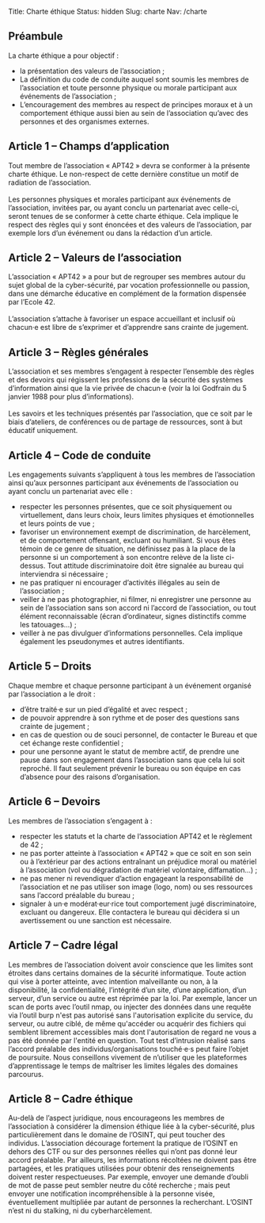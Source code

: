 Title: Charte éthique
Status: hidden
Slug: charte
Nav: /charte

## Préambule
La charte éthique a pour objectif :
<ul>
<li>la présentation des valeurs de l’association ;</li>
<li>La définition du code de conduite auquel sont soumis les membres de l’association et toute personne physique ou morale participant aux événements de l’association ;</li>
<li>L’encouragement des membres au respect de principes moraux et à un comportement éthique aussi bien au sein de l’association qu’avec des personnes et des organismes externes.</li>
</ul>

## Article 1 – Champs d’application
Tout membre de l’association « APT42 » devra se conformer à la présente charte éthique. Le non-respect de cette dernière constitue un motif de radiation de l’association.<br><br>
Les personnes physiques et morales participant aux événements de l’association, invitées par, ou ayant conclu un partenariat avec celle-ci, seront tenues de se conformer à cette charte éthique. Cela implique le respect des règles qui y sont énoncées et des valeurs de l’association, par exemple lors d’un événement ou dans la rédaction d’un article.

## Article 2 – Valeurs de l’association
L’association « APT42 » a pour but de regrouper ses membres autour du sujet global de la cyber-sécurité, par vocation professionnelle ou passion, dans une démarche éducative en complément de la formation dispensée par l’Ecole 42.<br><br>
L’association s’attache à favoriser un espace accueillant et inclusif où chacun·e est libre de s’exprimer et d’apprendre sans crainte de jugement.

## Article 3 – Règles générales
L’association et ses membres s’engagent à respecter l’ensemble des règles et des devoirs qui régissent les professions de la sécurité des systèmes d’information ainsi que la vie privée de chacun·e (voir la loi Godfrain du 5 janvier 1988 pour plus d’informations).<br><br>
Les savoirs et les techniques présentés par l’association, que ce soit par le biais d’ateliers, de conférences ou de partage de ressources, sont à but éducatif uniquement.

## Article 4 – Code de conduite
Les engagements suivants s’appliquent à tous les membres de l’association ainsi qu’aux personnes participant aux événements de l’association ou ayant conclu un partenariat avec elle :
<ul>
<li>respecter les personnes présentes, que ce soit physiquement ou virtuellement, dans leurs choix, leurs limites physiques et émotionnelles et leurs points de vue ;</li>
<li>favoriser un environnement exempt de discrimination, de harcèlement, et de comportement offensant, excluant ou humiliant. Si vous êtes témoin de ce genre de situation, ne définissez pas à la place de la personne si un comportement à son encontre relève de la liste ci-dessus. Tout attitude discriminatoire doit être signalée au bureau qui interviendra si nécessaire ;</li>
<li>ne pas pratiquer ni encourager d’activités illégales au sein de l’association ;</li>
<li>veiller à ne pas photographier, ni filmer, ni enregistrer une personne au sein de l’association sans son accord ni l’accord de l’association, ou tout élément reconnaissable (écran d’ordinateur, signes distinctifs comme les tatouages...) ;</li>
<li>veiller à ne pas divulguer d’informations personnelles. Cela implique également les pseudonymes et autres identifiants.</li>
</ul>

## Article 5 – Droits
Chaque membre et chaque personne participant à un événement organisé par l’association a le droit :
<ul>
<li>d’être traité·e sur un pied d’égalité et avec respect ;</li>
<li>de pouvoir apprendre à son rythme et de poser des questions sans crainte de jugement ;</li>
<li>en cas de question ou de souci personnel, de contacter le Bureau et que cet échange reste confidentiel ;</li>
<li>pour une personne ayant le statut de membre actif, de prendre une pause dans son engagement dans l’association sans que cela lui soit reproché. Il faut seulement prévenir le bureau ou son équipe en cas d’absence pour des raisons d’organisation.</li>
</ul>

## Article 6 – Devoirs
Les membres de l’association s’engagent à :
<ul>
<li>respecter les statuts et la charte de l’association APT42 et le règlement de 42 ;</li>
<li>ne pas porter atteinte à l’association « APT42 » que ce soit en son sein ou à l’extérieur par des actions entraînant un préjudice moral ou matériel à l’association (vol ou dégradation de matériel volontaire, diffamation...) ;</li>
<li>ne pas mener ni revendiquer d’action engageant la responsabilité de l’association et ne pas utiliser son image (logo, nom) ou ses ressources sans l’accord préalable du bureau ;</li>
<li>signaler à un·e modérat·eur·rice tout comportement jugé discriminatoire, excluant ou dangereux. Elle contactera le bureau qui décidera si un avertissement ou une sanction est nécessaire.</li>
</ul>

## Article 7 – Cadre légal
Les membres de l’association doivent avoir conscience que les limites sont étroites dans certains domaines de la sécurité informatique. Toute action qui vise à porter atteinte, avec intention malveillante ou non, à la disponibilité, la confidentialité, l’intégrité d’un site, d’une application, d’un serveur, d’un service ou autre est réprimée par la loi. Par exemple, lancer un scan de ports avec l’outil nmap, ou injecter des données dans une requête via l’outil burp n'est pas autorisé sans l'autorisation explicite du service, du serveur, ou autre ciblé, de
même qu'accéder ou acquérir des fichiers qui semblent librement accessibles mais dont l'autorisation de regard ne vous a pas été donnée par l'entité en question. Tout test d’intrusion réalisé sans l’accord préalable des individus/organisations touché·e·s peut faire l’objet de poursuite. Nous conseillons vivement de n’utiliser que les plateformes d’apprentissage le temps de maîtriser les limites légales des domaines parcourus.

## Article 8 – Cadre éthique
Au-delà de l’aspect juridique, nous encourageons les membres de l’association à considérer la dimension éthique liée à la cyber-sécurité, plus particulièrement dans le domaine de l’OSINT, qui peut toucher des individus. L’association décourage fortement la pratique de l’OSINT en dehors des CTF ou sur des personnes réelles qui n’ont pas donné leur accord préalable. Par ailleurs, les informations récoltées ne doivent pas être partagées, et les pratiques utilisées pour obtenir des renseignements doivent rester respectueuses. Par exemple, envoyer une demande d’oubli de mot de passe peut sembler neutre du côté recherche ; mais peut envoyer une notification incompréhensible à la personne visée, éventuellement multipliée par autant de personnes la recherchant. L’OSINT n’est ni du stalking, ni du cyberharcèlement.
